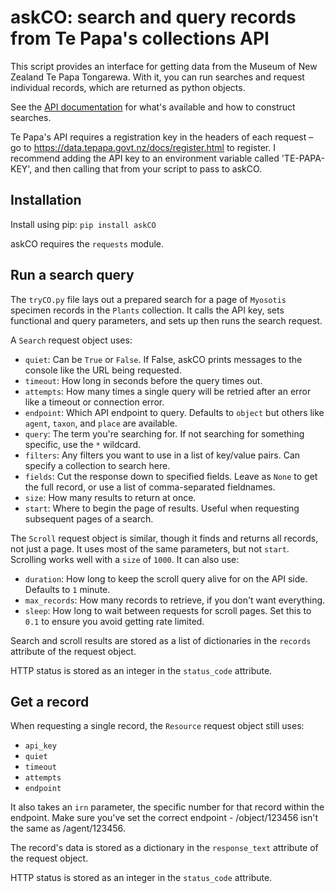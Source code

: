 # askCO: search and query records from Te Papa's collections API

This script provides an interface for getting data from the Museum of New Zealand Te Papa Tongarewa. With it, you can run searches and request individual records, which are returned as python objects.

See the [API documentation](https://data.tepapa.govt.nz/docs/) for what's available and how to construct searches.

Te Papa's API requires a registration key in the headers of each request – go to https://data.tepapa.govt.nz/docs/register.html to register. I recommend adding the API key to an environment variable called 'TE-PAPA-KEY', and then calling that from your script to pass to askCO.

## Installation
Install using pip: `pip install askCO`

askCO requires the `requests` module.

## Run a search query
The `tryCO.py` file lays out a prepared search for a page of `Myosotis` specimen records in the `Plants` collection. It calls the API key, sets functional and query parameters, and sets up then runs the search request.

A `Search` request object uses:
- `quiet`: Can be `True` or `False`. If False, askCO prints messages to the console like the URL being requested.
- `timeout`: How long in seconds before the query times out.
- `attempts`: How many times a single query will be retried after an error like a timeout or connection error.
- `endpoint`: Which API endpoint to query. Defaults to `object` but others like `agent`, `taxon`, and `place` are available.
- `query`: The term you're searching for. If not searching for something specific, use the `*` wildcard.
- `filters`: Any filters you want to use in a list of key/value pairs. Can specify a collection to search here.
- `fields`: Cut the response down to specified fields. Leave as `None` to get the full record, or use a list of comma-separated fieldnames.
- `size`: How many results to return at once.
- `start`: Where to begin the page of results. Useful when requesting subsequent pages of a search.

The `Scroll` request object is similar, though it finds and returns all records, not just a page. It uses most of the same parameters, but not `start`. Scrolling works well with a `size` of `1000`. It can also use:
- `duration`: How long to keep the scroll query alive for on the API side. Defaults to `1` minute.
- `max_records`: How many records to retrieve, if you don't want everything.
- `sleep`: How long to wait between requests for scroll pages. Set this to `0.1` to ensure you avoid getting rate limited.

Search and scroll results are stored as a list of dictionaries in the `records` attribute of the request object.

HTTP status is stored as an integer in the `status_code` attribute.

## Get a record
When requesting a single record, the `Resource` request object still uses:
- `api_key`
- `quiet`
- `timeout`
- `attempts`
- `endpoint`

It also takes an `irn` parameter, the specific number for that record within the endpoint. Make sure you've set the correct endpoint - /object/123456 isn't the same as /agent/123456.

The record's data is stored as a dictionary in the `response_text` attribute of the request object.

HTTP status is stored as an integer in the `status_code` attribute.
